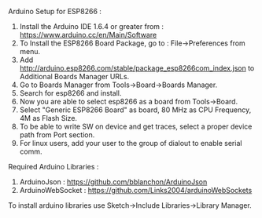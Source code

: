Arduino Setup for ESP8266 : 

1. Install the Arduino IDE 1.6.4 or greater from : https://www.arduino.cc/en/Main/Software
2. To Install the ESP8266 Board Package, go to : File->Preferences from menu.
3. Add http://arduino.esp8266.com/stable/package_esp8266com_index.json to Additional Boards Manager URLs. 
4. Go to Boards Manager from Tools->Board->Boards Manager.
5. Search for esp8266 and install.
6. Now you are able to select esp8266 as a board from Tools->Board. 
7. Select "Generic ESP8266 Board" as board, 80 MHz as CPU Frequency, 4M as Flash Size.
8. To be able to write SW on device and get traces, select a proper device path from Port section.
9. For linux users, add your user to the group of dialout to enable serial comm. 

Required Arduino Libraries :

1. ArduinoJson		: https://github.com/bblanchon/ArduinoJson
2. ArduinoWebSocket	: https://github.com/Links2004/arduinoWebSockets

To install arduino libraries use Sketch->Include Libraries->Library Manager.
